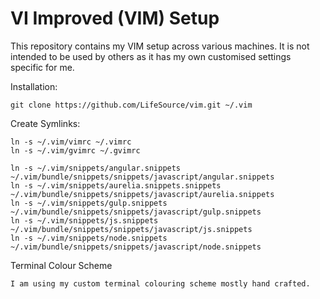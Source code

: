 # VI Improved (VIM) Setup 

This repository contains my VIM setup across various machines. It is not intended to be used by others as it has my own customised settings specific for me. 

Installation:

    git clone https://github.com/LifeSource/vim.git ~/.vim

Create Symlinks:

    ln -s ~/.vim/vimrc ~/.vimrc
    ln -s ~/.vim/gvimrc ~/.gvimrc

    ln -s ~/.vim/snippets/angular.snippets ~/.vim/bundle/snippets/snippets/javascript/angular.snippets    
    ln -s ~/.vim/snippets/aurelia.snippets.snippets ~/.vim/bundle/snippets/snippets/javascript/aurelia.snippets    
    ln -s ~/.vim/snippets/gulp.snippets ~/.vim/bundle/snippets/snippets/javascript/gulp.snippets    
    ln -s ~/.vim/snippets/js.snippets ~/.vim/bundle/snippets/snippets/javascript/js.snippets    
    ln -s ~/.vim/snippets/node.snippets ~/.vim/bundle/snippets/snippets/javascript/node.snippets    

Terminal Colour Scheme

    I am using my custom terminal colouring scheme mostly hand crafted.
